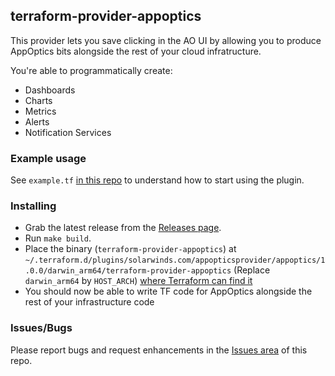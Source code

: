 ## terraform-provider-appoptics
This provider lets you save clicking in the AO UI by allowing you to produce AppOptics bits alongside the rest of your cloud infratructure.

You're able to programmatically create:

* Dashboards
* Charts
* Metrics
* Alerts
* Notification Services

### Example usage
See `example.tf` [in this repo](https://github.com/appoptics/terraform-provider-appoptics/blob/master/examples/) to understand how to start using the plugin.

### Installing
* Grab the latest release from the [Releases page](https://github.com/appoptics/terraform-provider-appoptics/releases).
* Run `make build`.
* Place the binary (`terraform-provider-appoptics`) at `~/.terraform.d/plugins/solarwinds.com/appopticsprovider/appoptics/1.0.0/darwin_arm64/terraform-provider-appoptics` (Replace `darwin_arm64` by `HOST_ARCH`) [where Terraform can find it](https://www.terraform.io/language/providers/requirements)
* You should now be able to write TF code for AppOptics alongside the rest of your infrastructure code

### Issues/Bugs
Please report bugs and request enhancements in the [Issues area](https://github.com/appoptics/terraform-provider-appoptics/issues) of this repo.
